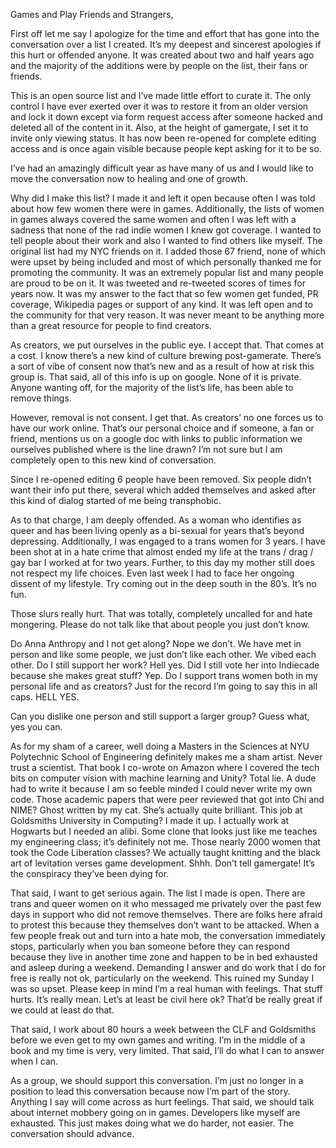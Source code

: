 Games and Play Friends and Strangers, 

First off let me say I apologize for the time and effort that has gone into the conversation over a list I created. It’s my deepest and sincerest apologies if this hurt or offended anyone. It was created about two and half years ago and the majority of the additions were by people on the list, their fans or friends. 

This is an open source list and I’ve made little effort to curate it. The only control I have ever exerted over it was to restore it from an older version and lock it down except via form request access after someone hacked and deleted all of the content in it. Also, at the height of gamergate, I set it to invite only viewing status. It has now been re-opened for complete editing access and is once again visible because people kept asking for it to be so. 

I’ve had an amazingly difficult year as have many of us and I would like to move the conversation now to healing and one of growth. 

Why did I make this list? I made it and left it open because often I was told about how few women there were in games. Additionally, the lists of women in games always covered the same women and often I was left with a sadness that none of the rad indie women I knew got coverage. I wanted to tell people about their work and also I wanted to find others like myself. The original list had my NYC friends on it.  I added those 67 friend, none of which were upset by being included and most of which personally thanked me for promoting the community. It was an extremely popular list and many people are proud to be on it. It was tweeted and re-tweeted scores of times for years now. It was my answer to the fact that so few women get funded, PR coverage, Wikipedia pages or support of any kind. It was left open and to the community for that very reason. It was never meant to be anything more than a great resource for people to find creators. 

As creators, we put ourselves in the public eye. I accept that. That comes at a cost. I know there’s a new kind of culture brewing post-gamerate. There’s a sort of vibe of consent now that’s new and as a result of how at risk this group is. That said, all of this info is up on google. None of it is private. Anyone wanting off, for the majority of the list’s life, has been able to remove things. 

However, removal is not consent. I get that. As creators’ no one forces us to have our work online. That’s our personal choice and if someone, a fan or friend, mentions us on a google doc with links to public information we ourselves published where is the line drawn? I’m not sure but I am completely open to this new kind of conversation. 

Since I re-opened editing 6 people have been removed. Six people didn’t want their info put there, several which added themselves and asked after this kind of dialog started of me being transphobic. 

As to that charge, I am deeply offended. As a woman who identifies as queer and has been living openly as a bi-sexual for years that’s beyond depressing. Additionally, I was engaged to a trans women for 3 years. I have been shot at in a hate crime that almost ended my life at the trans / drag / gay bar I worked at for two years. Further, to this day my mother still does not respect my life choices. Even last week I had to face her ongoing dissent of my lifestyle. Try coming out in the deep south in the 80’s. It’s no fun.

Those slurs really hurt. That was totally, completely uncalled for and hate mongering. Please do not talk like that about people you just don’t know.     

Do Anna Anthropy and I not get along? Nope we don’t. We have met in person and like some people, we just don’t like each other. We vibed each other. Do I still support her work? Hell yes. Did I still vote her into Indiecade because she makes great stuff? Yep. Do I support trans women both in my personal life and as creators? Just for the record I’m going to say this in all caps. HELL YES. 

Can you dislike one person and still support a larger group? Guess what, yes you can. 

As for my sham of a career, well doing a Masters in the Sciences at NYU Polytechnic School of Engineering definitely makes me a sham artist. Never trust a scientist. That book I co-wrote on Amazon where I covered the tech bits on computer vision with machine learning and Unity? Total lie. A dude had to write it because I am so feeble minded I could never write my own code. Those academic papers that were peer reviewed that got into Chi and NIME? Ghost written by my cat. She’s actually quite brilliant. This job at Goldsmiths University in Computing? I made it up. I actually work at Hogwarts but I needed an alibi. Some clone that looks just like me teaches my engineering class; it’s definitely not me. Those nearly 2000 women that took the Code Liberation classes? We actually taught knitting and the black art of levitation verses game development.  Shhh. Don’t tell gamergate! It’s the conspiracy they’ve been dying for. 

That said, I want to get serious again. The list I made is open. There are trans and queer women on it who messaged me privately over the past few days in support who did not remove themselves. There are folks here afraid to protest this because they themselves don’t want to be attacked. When a few people freak out and turn into a hate mob, the conversation immediately stops, particularly when you ban someone before they can respond because they live in another time zone and happen to be in bed exhausted and asleep during a weekend. Demanding I answer and do work that I do for free is really not ok, particularly on the weekend. This ruined my Sunday I was so upset. Please keep in mind I’m a real human with feelings. That stuff hurts. It’s really mean. Let’s at least be civil here ok? That’d be really great if we could at least do that.     

That said, I work about 80 hours a week between the CLF and Goldsmiths before we even get to my own games and writing. I’m in the middle of a book and my time is very, very limited. That said, I’ll do what I can to answer when I can. 

As a group, we should support this conversation. I’m just no longer in a position to lead this conversation because now I’m part of the story. Anything I say will come across as hurt feelings. That said, we should talk about internet mobbery going on in games. Developers like myself are exhausted. This just makes doing what we do harder, not easier. The conversation should advance. 


